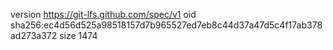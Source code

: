 version https://git-lfs.github.com/spec/v1
oid sha256:ec4d56d525a98518157d7b965527ed7eb8c44d37a47d5c4f17ab378ad273a372
size 1474
